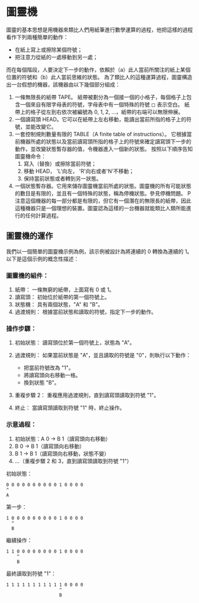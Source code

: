 
# 圖靈機

圖靈的基本思想是用機器來類比人們用紙筆進行數學運算的過程，他把這樣的過程看作下列兩種簡單的動作：

- 在紙上寫上或擦除某個符號；
- 把注意力從紙的一處移動到另一處；

而在每個階段，人要決定下一步的動作，依賴於（a）此人當前所關注的紙上某個位置的符號和（b）此人當前思維的狀態。
為了類比人的這種運算過程，圖靈構造出一台假想的機器，該機器由以下幾個部分組成：

1. 一條無限長的紙帶 TAPE。
   紙帶被劃分為一個接一個的小格子，每個格子上包含一個來自有限字母表的符號，字母表中有一個特殊的符號 ◻ 表示空白。
   紙帶上的格子從左到右依次被編號為 0, 1, 2, ...，紙帶的右端可以無限伸展。
2. 一個讀寫頭 HEAD。它可以在紙帶上左右移動，能讀出當前所指的格子上的符號，並能改變它。
3. 一套控制規則數量有限的 TABLE（A finite table of instructions）。
   它根據當前機器所處的狀態以及當前讀寫頭所指的格子上的符號來確定讀寫頭下一步的動作，並改變狀態暫存器的值，令機器進入一個新的狀態。
   按照以下順序告知圖靈機命令：
   1. 寫入（替換）或擦除當前符號；
   2. 移動 HEAD， 'L'向左， 'R'向右或者'N'不移動；
   3. 保持當前狀態或者轉到另一狀態。
4. 一個狀態暫存器。它用來儲存圖靈機當前所處的狀態。圖靈機的所有可能狀態的數目是有限的，並且有一個特殊的狀態，稱為停機狀態。參見停機問題。
   P
   注意這個機器的每一部分都是有限的，但它有一個潛在的無限長的紙帶，因此這種機器只是一個理想的裝置。圖靈認為這樣的一台機器就能類比人類所能進行的任何計算過程。

## 圖靈機的運作

我們以一個簡單的圖靈機示例為例，該示例被設計為將連續的 0 轉換為連續的 1。以下是這個示例的概念性描述：

### 圖靈機的組件：

1. 紙帶： 一條無窮的紙帶，上面寫有 0 或 1。
2. 讀寫頭： 初始位於紙帶的第一個符號上。
3. 狀態機： 具有兩個狀態，"A" 和 "B"。
4. 過渡規則： 根據當前狀態和讀取的符號，指定下一步的動作。

### 操作步驟：

1.  初始狀態： 讀寫頭位於第一個符號上，狀態為 "A"。
2.  過渡規則： 如果當前狀態是 "A"，並且讀取的符號是 "0"，則執行以下動作：

    - 把當前符號改為 "1"。
    - 將讀寫頭向右移動一格。
    - 換到狀態 "B"。

3.  重複步驟 2： 重複應用過渡規則，直到讀寫頭讀取到符號 "1"。
4.  終止： 當讀寫頭讀取到符號 "1" 時，終止操作。

### 示意過程：

1.  初始狀態：A 0 -> B 1（讀寫頭向右移動）
2.  B 0 -> B 1（讀寫頭向右移動）
3.  B 1 -> B 1（讀寫頭向右移動，狀態不變）
4.  ...（重複步驟 2 和 3，直到讀寫頭讀取到符號 "1"）

初始狀態：
```
0 0 0 0 0 0 0 0 0 0 1 0 0 0 0
^
A
```

第一步：
```
1 0 0 0 0 0 0 0 0 0 1 0 0 0 0
  ^
  B
```

繼續操作：
```
1 1 0 0 0 0 0 0 0 0 1 0 0 0 0
    ^
    B
```
最終讀取到符號 "1"：
```
1 1 1 1 1 1 1 1 1 1 1 0 0 0 0
                    ^
                    B
```


